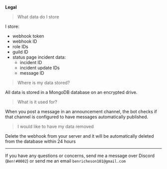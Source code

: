 **Legal**
> What data do I store

I store:
- webhook token
- webhook ID
- role IDs
- guild ID
- status page incident data:
  - incident ID
  - incident update IDs
  - message ID

> Where is my data stored?

All data is stored in a MongoDB database on an encrypted drive.

> What is it used for?

When you post a message in an announcement channel, the bot checks if that channel is configured to have messages automatically published.

> I would like to have my data removed

Delete the webhook from your server and it will be automatically deleted from the database within 24 hours

---

If you have any questions or concerns, send me a message over Discord (`Ben!#0002`) or send me an email `benricheson101@gmail.com`

